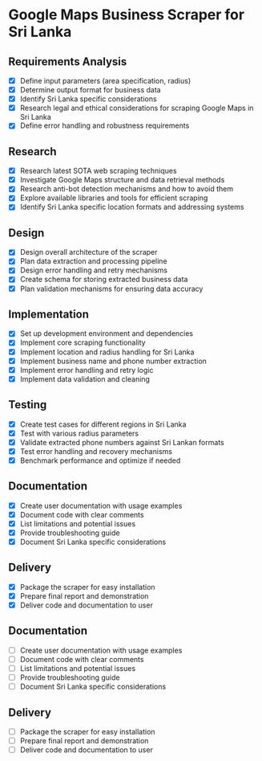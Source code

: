 # Google Maps Business Scraper for Sri Lanka

## Requirements Analysis
- [x] Define input parameters (area specification, radius)
- [x] Determine output format for business data
- [x] Identify Sri Lanka specific considerations
- [x] Research legal and ethical considerations for scraping Google Maps in Sri Lanka
- [x] Define error handling and robustness requirements

## Research
- [x] Research latest SOTA web scraping techniques
- [x] Investigate Google Maps structure and data retrieval methods
- [x] Research anti-bot detection mechanisms and how to avoid them
- [x] Explore available libraries and tools for efficient scraping
- [x] Identify Sri Lanka specific location formats and addressing systems

## Design
- [x] Design overall architecture of the scraper
- [x] Plan data extraction and processing pipeline
- [x] Design error handling and retry mechanisms
- [x] Create schema for storing extracted business data
- [x] Plan validation mechanisms for ensuring data accuracy

## Implementation
- [x] Set up development environment and dependencies
- [x] Implement core scraping functionality
- [x] Implement location and radius handling for Sri Lanka
- [x] Implement business name and phone number extraction
- [x] Implement error handling and retry logic
- [x] Implement data validation and cleaning

## Testing
- [x] Create test cases for different regions in Sri Lanka
- [x] Test with various radius parameters
- [x] Validate extracted phone numbers against Sri Lankan formats
- [x] Test error handling and recovery mechanisms
- [x] Benchmark performance and optimize if needed

## Documentation
- [x] Create user documentation with usage examples
- [x] Document code with clear comments
- [x] List limitations and potential issues
- [x] Provide troubleshooting guide
- [x] Document Sri Lanka specific considerations

## Delivery
- [x] Package the scraper for easy installation
- [x] Prepare final report and demonstration
- [x] Deliver code and documentation to user

## Documentation
- [ ] Create user documentation with usage examples
- [ ] Document code with clear comments
- [ ] List limitations and potential issues
- [ ] Provide troubleshooting guide
- [ ] Document Sri Lanka specific considerations

## Delivery
- [ ] Package the scraper for easy installation
- [ ] Prepare final report and demonstration
- [ ] Deliver code and documentation to user
